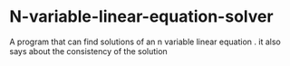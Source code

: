 # N-variable-linear-equation-solver
A program that can find solutions of an n variable linear equation . it also says about the consistency of the solution
